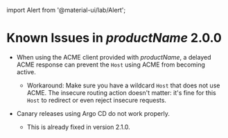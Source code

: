 import Alert from '@material-ui/lab/Alert';

Known Issues in $productName$ 2.0.0
===================================

- When using the ACME client provided with $productName$, a delayed ACME response can
  prevent the `Host` using ACME from becoming active.

   - Workaround: Make sure you have a wildcard `Host` that does not use ACME. The insecure routing
     action doesn't matter: it's fine for this `Host` to redirect or even reject insecure requests.

- Canary releases using Argo CD do not work properly.

    - This is already fixed in version 2.1.0.
